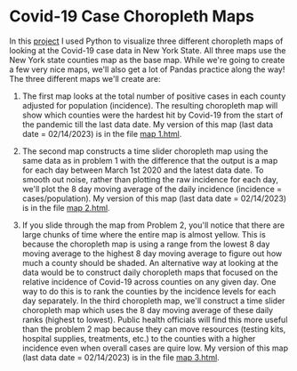 # Covid-19 Case Choropleth Maps

In this [project](code.ipynb) I used Python to visualize three different choropleth maps of looking at the Covid-19 case data in New York State. All three maps use the New York state counties map as the base map. While we're going to create a few very nice maps, we'll also get a lot of Pandas practice along the way! The three different maps we'll create are:
1. The first map looks at the total number of positive cases in each county adjusted for population (incidence). The resulting choropleth map will show which counties were the hardest hit by Covid-19 from the start of the pandemic till the last data date. My version of this map (last data date = 02/14/2023) is in the file [map 1.html](map_results).

2. The second map constructs a time slider choropleth map using the same data as in problem 1 with the difference that the output is a map for each day between March 1st 2020 and the latest data date. To smooth out noise, rather than plotting the raw incidence for each day, we'll plot the 8 day moving average of the daily incidence (incidence = cases/population). My version of this map (last data date = 02/14/2023) is in the file [map 2.html](map_results).

3. If you slide through the map from Problem 2, you'll notice that there are large chunks of time where the entire map is almost yellow. This is because the choropleth map is using a range from the lowest 8 day moving average to the highest 8 day moving average to figure out how much a county should be shaded. An alternative way at looking at the data would be to construct daily choropleth maps that focused on the relative incidence of Covid-19 across counties on any given day. One way to do this is to rank the counties by the incidence levels for each day separately. In the third choropleth map, we'll construct a time slider choropleth map which uses the 8 day moving average of these daily ranks (highest to lowest). Public health officials will find this more useful than the problem 2 map because they can move resources (testing kits, hospital supplies, treatments, etc.) to the counties with a higher incidence even when overall cases are quire low. My version of this map (last data date = 02/14/2023) is in the file [map 3.html](map_results).
